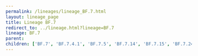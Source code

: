 ```yaml
---
permalink: /lineages/lineage_BF.7.html
layout: lineage_page
title: Lineage BF.7
redirect_to: ../lineage.html?lineage=BF.7
lineage: BF.7
parent: 
children: ['BF.7', 'BF.7.4.1', 'BF.7.5', 'BF.7.14', 'BF.7.15', 'BF.7.24']
---
```

